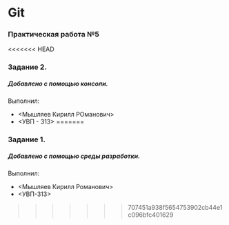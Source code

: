 # Git
### Практическая работа №5
<<<<<<< HEAD
### Задание 2.
##### Добавлено с помощью консоли.
Выполнил:
* <Мышляев Кирилл РОманович>
* <УВП - 313>
=======
### Задание 1.
##### Добавлено с помощью среды разработки.
Выполнил:
* <Мышляев Кирилл Романович>
* <УВП-313>
>>>>>>> 707451a938f5654753902cb44e1c096bfc401629
